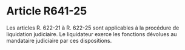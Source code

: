 # Article R641-25

Les articles R. 622-21 à R. 622-25 sont applicables à la procédure de liquidation judiciaire. Le liquidateur exerce les fonctions dévolues au mandataire judiciaire par ces dispositions.
